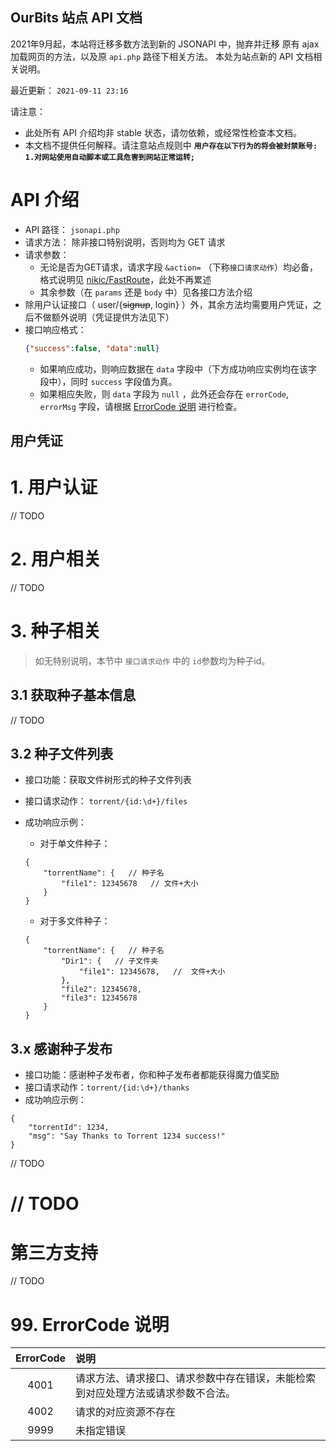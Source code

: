 OurBits 站点 API 文档
----------------

2021年9月起，本站将迁移多数方法到新的 JSONAPI 中，抛弃并迁移 原有 ajax 加载网页的方法，以及原 `api.php` 路径下相关方法。
本处为站点新的 API 文档相关说明。

最近更新： `2021-09-11 23:16`

请注意： 
 - 此处所有 API 介绍均非 stable 状态，请勿依赖，或经常性检查本文档。
 - 本文档不提供任何解释。请注意站点规则中 **`用户存在以下行为的将会被封禁账号: 1.对网站使用自动脚本或工具危害到网站正常运转;`**

# API 介绍

- API 路径： `jsonapi.php`
- 请求方法： 除非接口特别说明，否则均为 GET 请求
- 请求参数： 
  - 无论是否为GET请求，请求字段 `&action=` （下称`接口请求动作`）均必备，格式说明见 [nikic/FastRoute](https://github.com/nikic/FastRoute#defining-routes)，此处不再累述
  - 其余参数（在 `params` 还是 `body` 中）见各接口方法介绍
- 除用户认证接口（ user/{~~signup~~, login} ）外，其余方法均需要用户凭证，之后不做额外说明（凭证提供方法见下）
- 接口响应格式：
   ```json
   {"success":false, "data":null}
   ```
   - 如果响应成功，则响应数据在 `data` 字段中（下方成功响应实例均在该字段中），同时 `success` 字段值为真。
   - 如果相应失败，则 `data` 字段为 `null` ，此外还会存在 `errorCode`, `errorMsg` 字段，请根据 [ErrorCode 说明](#99-errorcode-说明) 进行检查。

## 用户凭证




# 1. 用户认证

// TODO 


# 2. 用户相关

// TODO

# 3. 种子相关

> 如无特别说明，本节中 `接口请求动作` 中的 `id`参数均为种子id。 

## 3.1 获取种子基本信息

// TODO

## 3.2 种子文件列表

- 接口功能：获取文件树形式的种子文件列表
- 接口请求动作： `torrent/{id:\d+}/files`
- 成功响应示例：
  - 对于单文件种子：
  ```json5
  {
      "torrentName": {   // 种子名
          "file1": 12345678   // 文件+大小
      }
  }
  ```
  
  - 对于多文件种子：
  ```json5
  {
      "torrentName": {   // 种子名
          "Dir1": {   // 子文件夹
              "file1": 12345678,   //  文件+大小
          },
          "file2": 12345678,
          "file3": 12345678 
      }
  }
  ```


## 3.x 感谢种子发布

 - 接口功能：感谢种子发布者，你和种子发布者都能获得魔力值奖励
 - 接口请求动作：`torrent/{id:\d+}/thanks`
 - 成功响应示例：
 ```json5
 {
     "torrentId": 1234,
     "msg": "Say Thanks to Torrent 1234 success!"
 }
 ```

// TODO

# // TODO



# 第三方支持

// TODO

# 99. ErrorCode 说明

| ErrorCode | 说明 |
|:-----:|:------|
| 4001 | 请求方法、请求接口、请求参数中存在错误，未能检索到对应处理方法或请求参数不合法。 |
| 4002 | 请求的对应资源不存在 |
| 9999 | 未指定错误 |
